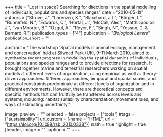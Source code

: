 +++
title = "Lost in space? Searching for directions in the spatial modelling of individuals, populations and species ranges"
date = "2010-05-19"
authors = ["Struve, J.", "Lorenzen, K.", "Blanchard, J.L.", "Börger, L.", "Bunnefeld, N.", "Edwards, C.", "Hortal, J.", "McCall, Alec", "Matthiopoulos, J.", "van Moorter, B.", "Ozgul, A.", "Royer, F.", "Singh, N.", "Yesson, C. & Bernard, R."]
publication_types = ["4"]
publication = "_Biological Letters_"
publication_short = ""

abstract = "The workshop ‘Spatial models in animal ecology, management and conservation’ held at Silwood Park (UK), 9–11 March 2010, aimed to synthesize recent progress in modelling the spatial dynamics of individuals, populations and species ranges and to provide directions for research. It brought together marine and terrestrial researchers working on spatial models at different levels of organization, using empirical as well as theory-driven approaches. Different approaches, temporal and spatial scales, and practical constraints predominate at different levels of organization and in different environments. However, there are theoretical concepts and specific methods that can fruitfully be transferred across levels and systems, including: habitat suitability characterization, movement rules, and ways of estimating uncertainty."

image_preview = ""
selected = false
projects = ["tools"]
#tags = ["sustainability"]
url_custom = [{name = "HTML", url = "https://doi.org/10.1098/rsbl.2010.0338"}]
math = true
highlight = true
[header]
image = ""
caption = ""
+++


